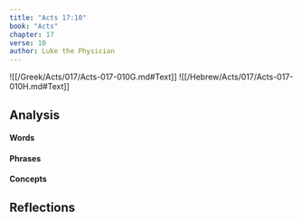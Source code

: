 ```yaml
---
title: "Acts 17:10"
book: "Acts"
chapter: 17
verse: 10
author: Luke the Physician
---
```

![[/Greek/Acts/017/Acts-017-010G.md#Text]]
![[/Hebrew/Acts/017/Acts-017-010H.md#Text]]

## Analysis

#### Words

#### Phrases

#### Concepts

## Reflections
